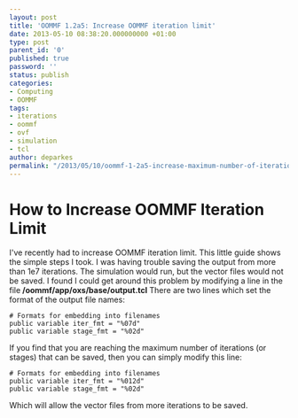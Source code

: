 ```yaml
---
layout: post
title: 'OOMMF 1.2a5: Increase OOMMF iteration limit'
date: 2013-05-10 08:38:20.000000000 +01:00
type: post
parent_id: '0'
published: true
password: ''
status: publish
categories:
- Computing
- OOMMF
tags:
- iterations
- oommf
- ovf
- simulation
- tcl
author: deparkes
permalink: "/2013/05/10/oommf-1-2a5-increase-maximum-number-of-iterations/"
---
```

<h1>How to Increase OOMMF Iteration Limit</h1>
I've recently had to increase OOMMF iteration limit. This little guide shows the simple steps I took.
I was having trouble saving the output from more than 1e7 iterations. The simulation would run, but the vector files would not be saved. I found I could get around this problem by modifying a line in the file<strong> /oommf/app/oxs/base/output.tcl</strong>
There are two lines which set the format of the output file names:

```
# Formats for embedding into filenames
public variable iter_fmt = "%07d"
public variable stage_fmt = "%02d"
```

If you find that you are reaching the maximum number of iterations (or stages) that can be saved, then you can simply modify this line:

```
# Formats for embedding into filenames
public variable iter_fmt = "%012d"
public variable stage_fmt = "%02d"
```
Which will allow the vector files from more iterations to be saved.
